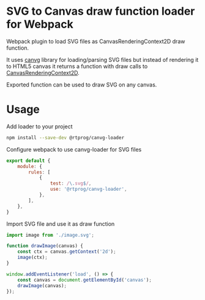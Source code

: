 # SVG to Canvas draw function loader for Webpack
Webpack plugin to load SVG files as CanvasRenderingContext2D draw function.

It uses [canvg](https://github.com/canvg/canvg) library for loading/parsing SVG files
but instead of rendering it to HTML5 canvas it returns a function with draw 
calls to [CanvasRenderingContext2D](https://developer.mozilla.org/en-US/docs/Web/API/CanvasRenderingContext2D).

Exported function can be used to draw SVG on any canvas.

# Usage

Add loader to your project
```bash
npm install --save-dev @rtprog/canvg-loader
```

Configure webpack to use canvg-loader for SVG files
```javascript
export default {
    module: {
        rules: [
            {
                test: /\.svg$/,
                use: '@rtprog/canvg-loader',
            },
        ],
    },
}
```

Import SVG file and use it as draw function
```javascript
import image from './image.svg';

function drawImage(canvas) {
    const ctx = canvas.getContext('2d');
    image(ctx);
}

window.addEventListener('load', () => {
    const canvas = document.getElementById('canvas');
    drawImage(canvas);
});
```
 